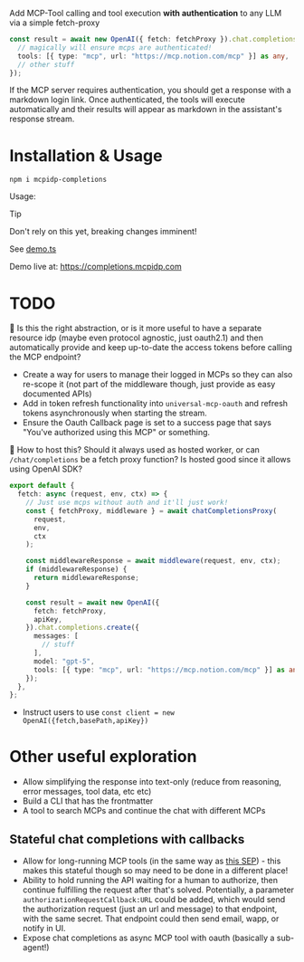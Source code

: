 Add MCP-Tool calling and tool execution **with authentication** to any LLM via a simple fetch-proxy

```ts
const result = await new OpenAI({ fetch: fetchProxy }).chat.completions.create({
  // magically will ensure mcps are authenticated!
  tools: [{ type: "mcp", url: "https://mcp.notion.com/mcp" }] as any,
  // other stuff
});
```

If the MCP server requires authentication, you should get a response with a markdown login link. Once authenticated, the tools will execute automatically and their results will appear as markdown in the assistant's response stream.

# Installation & Usage

```
npm i mcpidp-completions
```

Usage:

> [!TIP]
> Don't rely on this yet, breaking changes imminent!

See [demo.ts](demo.ts)

Demo live at: https://completions.mcpidp.com

# TODO

🤔 Is this the right abstraction, or is it more useful to have a separate resource idp (maybe even protocol agnostic, just oauth2.1) and then automatically provide and keep up-to-date the access tokens before calling the MCP endpoint?

- Create a way for users to manage their logged in MCPs so they can also re-scope it (not part of the middleware though, just provide as easy documented APIs)
- Add in token refresh functionality into `universal-mcp-oauth` and refresh tokens asynchronously when starting the stream.
- Ensure the Oauth Callback page is set to a success page that says "You've authorized using this MCP" or something.

🤔 How to host this? Should it always used as hosted worker, or can `/chat/completions` be a fetch proxy function? Is hosted good since it allows using OpenAI SDK?

```ts
export default {
  fetch: async (request, env, ctx) => {
    // Just use mcps without auth and it'll just work!
    const { fetchProxy, middleware } = await chatCompletionsProxy(
      request,
      env,
      ctx
    );

    const middlewareResponse = await middleware(request, env, ctx);
    if (middlewareResponse) {
      return middlewareResponse;
    }

    const result = await new OpenAI({
      fetch: fetchProxy,
      apiKey,
    }).chat.completions.create({
      messages: [
        // stuff
      ],
      model: "gpt-5",
      tools: [{ type: "mcp", url: "https://mcp.notion.com/mcp" }] as any,
    });
  },
};
```

- Instruct users to use `const client = new OpenAI({fetch,basePath,apiKey})`

# Other useful exploration

- Allow simplifying the response into text-only (reduce from reasoning, error messages, tool data, etc etc)
- Build a CLI that has the frontmatter
- A tool to search MCPs and continue the chat with different MCPs

## Stateful chat completions with callbacks

- Allow for long-running MCP tools (in the same way as [this SEP](https://github.com/modelcontextprotocol/modelcontextprotocol/issues/1391)) - this makes this stateful though so may need to be done in a different place!
- Ability to hold running the API waiting for a human to authorize, then continue fulfilling the request after that's solved. Potentially, a parameter `authorizationRequestCallback:URL` could be added, which would send the authorization request (just an url and message) to that endpoint, with the same secret. That endpoint could then send email, wapp, or notify in UI.
- Expose chat completions as async MCP tool with oauth (basically a sub-agent!)
